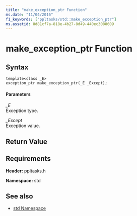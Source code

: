 ```yaml
---
title: "make_exception_ptr Function"
ms.date: "11/04/2016"
f1_keywords: ["ppltasks/std::make_exception_ptr"]
ms.assetid: 8d81cf7a-818e-4b27-8d49-440ec3088609
---
```

# make_exception_ptr Function

## Syntax

```
template<class _E>
exception_ptr make_exception_ptr(_E _Except);
```

#### Parameters

*_E*<br/>
Exception type.

*_Except*<br/>
Exception value.

## Return Value

## Requirements

**Header:** ppltasks.h

**Namespace:** std

## See also

- [std Namespace](std-namespace.md)
